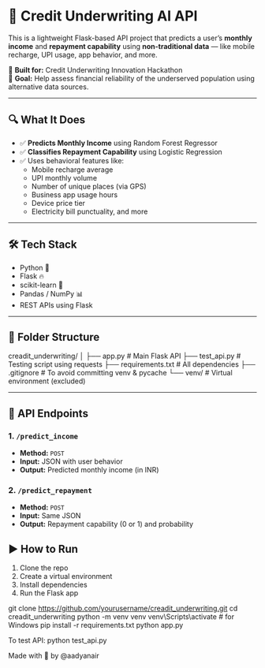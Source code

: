 # 🧠 Credit Underwriting AI API

This is a lightweight Flask-based API project that predicts a user’s **monthly income** and **repayment capability** using **non-traditional data** — like mobile recharge, UPI usage, app behavior, and more.

🎯 **Built for:** Credit Underwriting Innovation Hackathon  
🚀 **Goal:** Help assess financial reliability of the underserved population using alternative data sources.

---

## 🔍 What It Does

- ✅ **Predicts Monthly Income** using Random Forest Regressor  
- ✅ **Classifies Repayment Capability** using Logistic Regression  
- ✅ Uses behavioral features like:
  - Mobile recharge average  
  - UPI monthly volume  
  - Number of unique places (via GPS)  
  - Business app usage hours  
  - Device price tier  
  - Electricity bill punctuality, and more

---

## 🛠️ Tech Stack

- Python 🐍  
- Flask 🔥  
- scikit-learn 🤖  
- Pandas / NumPy 📊  
- REST APIs using Flask

---

## 📁 Folder Structure

creadit_underwriting/
│
├── app.py # Main Flask API
├── test_api.py # Testing script using requests
├── requirements.txt # All dependencies
├── .gitignore # To avoid committing venv & pycache
└── venv/ # Virtual environment (excluded)

---

## 📡 API Endpoints

### 1. `/predict_income`  
- **Method:** `POST`  
- **Input:** JSON with user behavior  
- **Output:** Predicted monthly income (in INR)

### 2. `/predict_repayment`  
- **Method:** `POST`  
- **Input:** Same JSON  
- **Output:** Repayment capability (0 or 1) and probability




## ▶️ How to Run
1. Clone the repo
2. Create a virtual environment
3. Install dependencies
4. Run the Flask app

git clone https://github.com/yourusername/creadit_underwriting.git
cd creadit_underwriting
python -m venv venv
venv\Scripts\activate        # for Windows
pip install -r requirements.txt
python app.py

To test API:
python test_api.py

Made with 💖 by @aadyanair